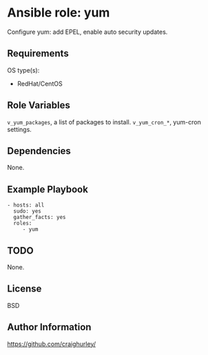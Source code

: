 Ansible role: yum
=================

Configure yum: add EPEL, enable auto security updates.

Requirements
------------

OS type(s):
- RedHat/CentOS

Role Variables
--------------

`v_yum_packages`, a list of packages to install.
`v_yum_cron_*`, yum-cron settings.

Dependencies
------------

None.

Example Playbook
----------------

    - hosts: all
      sudo: yes
      gather_facts: yes
      roles:
         - yum

TODO
----

None.

License
-------

BSD

Author Information
------------------

https://github.com/craighurley/
